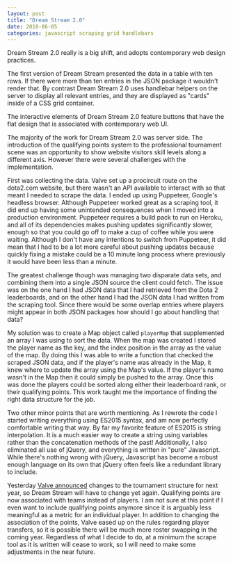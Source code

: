 ```yaml
---
layout: post
title: "Dream Stream 2.0"
date: 2018-06-05
categories: javascript scraping grid handlebars
---
```


Dream Stream 2.0 really is a big shift, and adopts contemporary web design practices.

The first version of Dream Stream presented the data in a table with ten rows. If there were more than ten entries in the JSON package it wouldn't render that. By contrast Dream Stream 2.0 uses handlebar helpers on the server to display all relevant entries, and they are displayed as "cards" inside of a CSS grid container.

The interactive elements of Dream Stream 2.0 feature buttons that have the flat design that is associated with contemporary web UI.

The majority of the work for Dream Stream 2.0 was server side. The introduction of the qualifying points system to the professional tournament scene was an opportunity to show website visitors skill levels along a different axis. However there were several challenges with the implementation.

First was collecting the data. Valve set up a procircuit route on the dota2.com website, but there wasn't an API available to interact with so that meant I needed to scrape the data. I ended up using Puppeteer, Google's headless browser. Although Puppeteer worked great as a scraping tool, it did end up having some unintended consequences when I moved into a production environment. Puppeteer requires a build pack to run on Heroku, and all of its dependencies makes pushing updates significantly slower, enough so that you could go off to make a cup of coffee while you were waiting. Although I don't have any intentions to switch from Puppeteer, it did mean that I had to be a lot more careful about pushing updates because quickly fixing a mistake could be a 10 minute long process where previously it would have been less than a minute.

The greatest challenge though was managing two disparate data sets, and combining them into a single JSON source the client could fetch. The issue was on the one hand I had JSON data that I had retrieved from the Dota 2 leaderboards, and on the other hand I had the JSON data I had written from the scraping tool. Since there would be some overlap entries where players might appear in both JSON packages how should I go about handling that data?

My solution was to create a Map object called `playerMap` that supplemented an array I was using to sort the data. When the map was created I stored the player name as the key, and the index position in the array as the value of the map. By doing this I was able to write a function that checked the scraped JSON data, and if the player's name was already in the Map, it knew where to update the array using the Map's value. If the player's name wasn't in the Map then it could simply be pushed to the array. Once this was done the players could be sorted along either their leaderboard rank, or their qualifying points. This work taught me the importance of finding the right data structure for the job.

Two other minor points that are worth mentioning. As I rewrote the code I started writing everything using ES2015 syntax, and am now perfectly comfortable writing that way. By far my favorite feature of ES2015 is string interpolation. It is a much easier way to create a string using variables rather than the concatenation methods of the past! Additionally, I also eliminated all use of jQuery, and everything is written in "pure" Javascript. While there's nothing wrong with jQuery, Javascript has become a robust enough language on its own that jQuery often feels like a redundant library to include.

Yesterday <a href="http://blog.dota2.com/2018/06/the-dota-pro-circuit-2018-2019/">Valve announced</a> changes to the tournament structure for next year, so Dream Stream will have to change yet again. Qualifying points are now associated with teams instead of players. I am not sure at this point if I even want to include qualifying points anymore since it is arguably less meaningful as a metric for an individual player. In addition to changing the association of the points, Valve eased up on the rules regarding player transfers, so it is possible there will be much more roster swapping in the coming year. Regardless of what I decide to do, at a minimum the scrape tool as it is written will cease to work, so I will need to make some adjustments in the near future.
